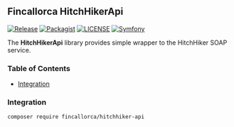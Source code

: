 ## Fincallorca HitchHikerApi

[![Release](https://img.shields.io/badge/Release-0.0.3-blue.svg?style=flat)](https://github.com/Fincallorca/HitchHikerApi/releases/tag/0.0.3)
[![Packagist](https://img.shields.io/badge/Packagist-0.0.3-blue.svg?style=flat)](https://packagist.org/packages/fincallorca/hitchhiker-api)
[![LICENSE](https://img.shields.io/badge/License-MIT-blue.svg?style=flat)](LICENSE)
[![Symfony](https://img.shields.io/badge/wsdltophp/packagebase-2.0.2-red.svg?style=flat)](https://github.com/WsdlToPhp/PackageGenerator)


The **HitchHikerApi** library provides simple wrapper to the HitchHiker SOAP service.

### Table of Contents

* [Integration](#integration)

### Integration

```bash
composer require fincallorca/hitchhiker-api
```